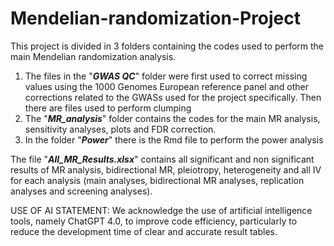 # Mendelian-randomization-Project
This project is divided in 3 folders containing the codes used to perform the main Mendelian randomization analysis. 
1. The files in the "***GWAS QC***" folder were first used to correct missing values using the 1000 Genomes European reference panel and other corrections related to the GWASs used for the project specifically. Then there are files used to perform clumping
2. The "***MR_analysis***" folder contains the codes for the main MR analysis, sensitivity analyses, plots and FDR correction.
3. In the folder "***Power***" there is the Rmd file to perform the power analysis

The file "***All_MR_Results.xlsx***" contains all significant and non significant results of MR analysis, bidirectional MR, pleiotropy, heterogeneity and all IV for each analysis (main analyses, bidirectional MR analyses, replication analyses and screening analyses).

USE OF AI STATEMENT:
We acknowledge the use of artificial intelligence tools, namely ChatGPT 4.0, to improve code efficiency, particularly to reduce the development time of clear and accurate result tables. 
